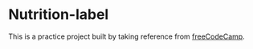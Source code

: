 # Nutrition-label
This is a practice project built by taking reference from [freeCodeCamp](https://www.freecodecamp.org/learn/2022/responsive-web-design/#learn-typography-by-building-a-nutrition-label).
